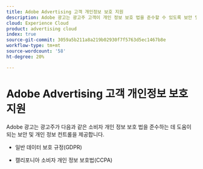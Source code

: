 ```yaml
---
title: Adobe Advertising 고객 개인정보 보호 지원
description: Adobe 광고는 광고주 고객이 개인 정보 보호 법을 준수할 수 있도록 보안 및 개인 정보 제어를 제공합니다.
cloud: Experience Cloud
product: advertising cloud
index: true
source-git-commit: 3059a5b211a8a219b02930f7f5763d5ec1467b8e
workflow-type: tm+mt
source-wordcount: '58'
ht-degree: 20%

---
```


# Adobe Advertising 고객 개인정보 보호 지원

Adobe 광고는 광고주가 다음과 같은 소비자 개인 정보 보호 법을 준수하는 데 도움이 되는 보안 및 개인 정보 컨트롤을 제공합니다.

* 일반 데이터 보호 규정(GDPR)

* 캘리포니아 소비자 개인 정보 보호법(CCPA)
